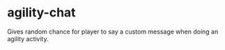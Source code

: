 # agility-chat
Gives random chance for player to say a custom message when doing an agility activity.
